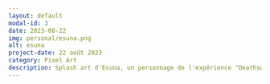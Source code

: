 ```yaml
---
layout: default
modal-id: 3
date: 2023-08-22
img: personal/esuna.png
alt: esuna
project-date: 22 août 2023
category: Pixel Art
description: Splash art d'Esuna, un personnage de l'expérience "Deathsworn" sur ROBLOX que j'ai modélisé et animé pour.
---
```

